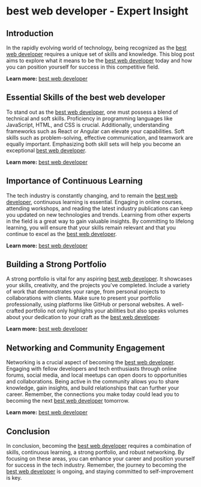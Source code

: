 # best web developer - Expert Insight

## Introduction

In the rapidly evolving world of technology, being recognized as the <a href="gstechhub.com.ng" target="_blank" rel="noopener noreferrer">best web developer</a> requires a unique set of skills and knowledge. This blog post aims to explore what it means to be the <a href="gstechhub.com.ng" target="_blank" rel="noopener noreferrer">best web developer</a> today and how you can position yourself for success in this competitive field.

**Learn more:** [best web developer](https://gstechhub.com.ng)

## Essential Skills of the best web developer

To stand out as the <a href="gstechhub.com.ng" target="_blank" rel="noopener noreferrer">best web developer</a>, one must possess a blend of technical and soft skills. Proficiency in programming languages like JavaScript, HTML, and CSS is crucial. Additionally, understanding frameworks such as React or Angular can elevate your capabilities. Soft skills such as problem-solving, effective communication, and teamwork are equally important. Emphasizing both skill sets will help you become an exceptional <a href="gstechhub.com.ng" target="_blank" rel="noopener noreferrer">best web developer</a>.

**Learn more:** [best web developer](https://gstechhub.com.ng)

## Importance of Continuous Learning

The tech industry is constantly changing, and to remain the <a href="gstechhub.com.ng" target="_blank" rel="noopener noreferrer">best web developer</a>, continuous learning is essential. Engaging in online courses, attending workshops, and reading the latest industry publications can keep you updated on new technologies and trends. Learning from other experts in the field is a great way to gain valuable insights. By committing to lifelong learning, you will ensure that your skills remain relevant and that you continue to excel as the <a href="gstechhub.com.ng" target="_blank" rel="noopener noreferrer">best web developer</a>.

**Learn more:** [best web developer](https://gstechhub.com.ng)

## Building a Strong Portfolio

A strong portfolio is vital for any aspiring <a href="gstechhub.com.ng" target="_blank" rel="noopener noreferrer">best web developer</a>. It showcases your skills, creativity, and the projects you've completed. Include a variety of work that demonstrates your range, from personal projects to collaborations with clients. Make sure to present your portfolio professionally, using platforms like GitHub or personal websites. A well-crafted portfolio not only highlights your abilities but also speaks volumes about your dedication to your craft as the <a href="gstechhub.com.ng" target="_blank" rel="noopener noreferrer">best web developer</a>.

**Learn more:** [best web developer](https://gstechhub.com.ng)

## Networking and Community Engagement

Networking is a crucial aspect of becoming the <a href="gstechhub.com.ng" target="_blank" rel="noopener noreferrer">best web developer</a>. Engaging with fellow developers and tech enthusiasts through online forums, social media, and local meetups can open doors to opportunities and collaborations. Being active in the community allows you to share knowledge, gain insights, and build relationships that can further your career. Remember, the connections you make today could lead you to becoming the next <a href="gstechhub.com.ng" target="_blank" rel="noopener noreferrer">best web developer</a> tomorrow.

**Learn more:** [best web developer](https://gstechhub.com.ng)

## Conclusion

In conclusion, becoming the <a href="gstechhub.com.ng" target="_blank" rel="noopener noreferrer">best web developer</a> requires a combination of skills, continuous learning, a strong portfolio, and robust networking. By focusing on these areas, you can enhance your career and position yourself for success in the tech industry. Remember, the journey to becoming the <a href="gstechhub.com.ng" target="_blank" rel="noopener noreferrer">best web developer</a> is ongoing, and staying committed to self-improvement is key.

